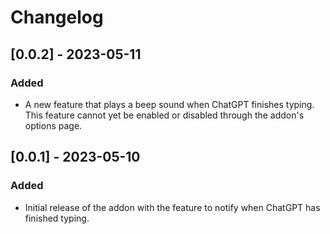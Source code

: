 # Changelog

## [0.0.2] - 2023-05-11

### Added
- A new feature that plays a beep sound when ChatGPT finishes typing. This feature cannot yet be enabled or disabled through the addon's options page.

## [0.0.1] - 2023-05-10

### Added
- Initial release of the addon with the feature to notify when ChatGPT has finished typing.
